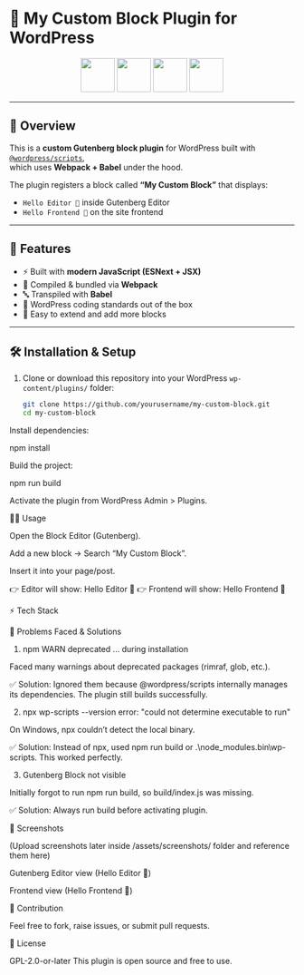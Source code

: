 # 🧩 My Custom Block Plugin for WordPress  

<p align="center">
  <img src="https://upload.wikimedia.org/wikipedia/commons/9/98/WordPress_blue_logo.svg" height="60">
  <img src="https://webpack.js.org/assets/icon-square-big.svg" height="60">
  <img src="https://cdn.worldvectorlogo.com/logos/npm-square-red-1.svg" height="60">
  <img src="https://github.githubassets.com/images/modules/logos_page/GitHub-Mark.png" height="60">
</p>

---

## 📖 Overview
This is a **custom Gutenberg block plugin** for WordPress built with  
[`@wordpress/scripts`](https://developer.wordpress.org/block-editor/reference-guides/packages/packages-scripts/),  
which uses **Webpack + Babel** under the hood.

The plugin registers a block called **“My Custom Block”** that displays:
- `Hello Editor 👋` inside Gutenberg Editor
- `Hello Frontend 👋` on the site frontend

---

## 🚀 Features
- ⚡ Built with **modern JavaScript (ESNext + JSX)**
- 🔧 Compiled & bundled via **Webpack**
- 🔤 Transpiled with **Babel**
- 🎨 WordPress coding standards out of the box
- 📝 Easy to extend and add more blocks

---

## 🛠️ Installation & Setup

1. Clone or download this repository into your WordPress `wp-content/plugins/` folder:
   ```bash
   git clone https://github.com/yourusername/my-custom-block.git
   cd my-custom-block


Install dependencies:

npm install


Build the project:

npm run build


Activate the plugin from WordPress Admin > Plugins.

🧑‍💻 Usage

Open the Block Editor (Gutenberg).

Add a new block → Search “My Custom Block”.

Insert it into your page/post.

👉 Editor will show:
Hello Editor 👋
👉 Frontend will show:
Hello Frontend 👋

⚡ Tech Stack

🐞 Problems Faced & Solutions
1. npm WARN deprecated ... during installation

Faced many warnings about deprecated packages (rimraf, glob, etc.).

✅ Solution: Ignored them because @wordpress/scripts internally manages its dependencies. The plugin still builds successfully.

2. npx wp-scripts --version error: "could not determine executable to run"

On Windows, npx couldn’t detect the local binary.

✅ Solution: Instead of npx, used npm run build or .\node_modules\.bin\wp-scripts. This worked perfectly.

3. Gutenberg Block not visible

Initially forgot to run npm run build, so build/index.js was missing.

✅ Solution: Always run build before activating plugin.

📸 Screenshots

(Upload screenshots later inside /assets/screenshots/ folder and reference them here)

Gutenberg Editor view (Hello Editor 👋)

Frontend view (Hello Frontend 👋)

🤝 Contribution

Feel free to fork, raise issues, or submit pull requests.

📜 License

GPL-2.0-or-later
This plugin is open source and free to use.

